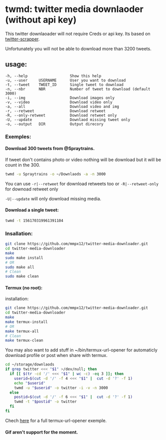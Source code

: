 # twmd: twitter media downlaoder (without api key)

This twitter downlaoader will not require Creds or api key. Its based on [twitter-scrapper](https://github.com/n0madic/twitter-scraper). 

Unfortunately you will not be able to download more than 3200 tweets.


## usage: 

```
-h, --help                   Show this help
-u, --user     USERNAME      User you want to download
-t, --tweet    TWEET_ID      Single tweet to download
-n, --nbr      NBR           Number of tweet to download (default 3000)
-i, --img                    Download images only
-v, --video                  Download video only
-a, --all                    Download video and img
-r, --retweet                Download retweet
-R, --only-retweet           Download retweet only
-U, --update                 Downlaod missing tweet only
-o, --output   DIR           Output direcory
```


### Exemples:

#### Download 300 tweets from @Spraytrains.

If tweet don't contains photo or video nothing will be download but it will be count in the 300.

```sh
twmd -u Spraytrains -o ~/Downlaods -a -n 3000
```

You can use `-r|--retweet` for download retweets too or `-R|--retweet-only` for downoad retweet only

`-U|--update` will only download missing media.

#### Download a single tweet:

```sh
twmd -t 156170319961391104
```

### Insallation:

```sh
git clone https://github.com/mmpx12/twitter-media-downloader.git
cd twitter-media-downloader
make
sudo make install
# OR
sudo make all
# Clean
sudo make clean
```

#### Termux (no root):

installation: 

```sh
git clone https://github.com/mmpx12/twitter-media-downloader.git
cd twitter-media-downloader
make
make termux-install
# OR
make termux-all
# Clean
make termux-clean
```

You may also want to add stuff in ~/bin/termux-url-opener for automaticly download profile or post when share with termux.

```sh
cd ~/storage/downlaods
if grep twitter <<< "$1" >/dev/null; then
  if [[ $(tr -cd '/' <<< "$1" | wc -c) -eq 3 ]]; then
    userid=$(cut -d '/' -f 4 <<< "$1" |  cut -d '?' -f 1)
    echo "$userid"
    twmd -u "$userid" -o twitter -i -v -n 3000
  else 
    postid=$(cut -d '/' -f 6 <<< "$1" |  cut -d '?' -f 1)
    twmd -t "$postid" -o twitter
  fi
fi
```


Chech [here](https://gist.github.com/mmpx12/f0741d40909ed3f182fd6f9b33b580d7) for a full termux-url-opener exemple.


#### Gif aren't support for the moment.
